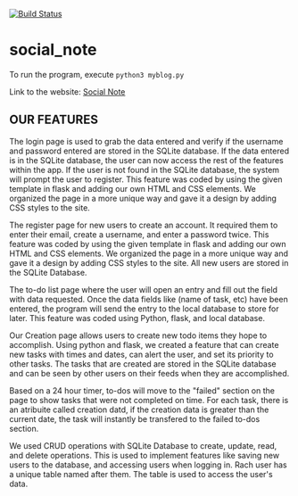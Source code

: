 [![Build Status](https://travis-ci.com/Livinglist/social_note.svg?branch=master)](https://travis-ci.com/Livinglist/social_note)

# social_note

To run the program, execute ```python3 myblog.py```

Link to the website: [Social Note](https://team7-social-note.herokuapp.com/login?next=%2F)

OUR FEATURES
------------------------------------------------------------------------------------------------------------------------------
The login page is used to grab the data entered and verify if the username and password entered are stored in the SQLite database. If the data entered is in the SQLite database, the user can now access the rest of the features within the app. If the user is not found in the SQLite database, the system will prompt the user to register. This feature was coded by using the given template in flask and adding our own HTML and CSS elements. We organized the page in a more unique way and gave it a design by adding CSS styles to the site.

The register page for new users to create an account. It required them to enter their email, create a username, and enter a password twice. This feature was coded by using the given template in flask and adding our own HTML and CSS elements. We organized the page in a more unique way and gave it a design by adding CSS styles to the site. All new users are stored in the SQLite Database. 

The to-do list page where the user will open an entry and fill out the field with data requested. Once the data fields like (name of task, etc) have been entered, the program will send the entry to the local database to store for later. This feature was coded using Python, flask, and local database. 

Our Creation page allows users to create new todo items they hope to accomplish. Using python and flask, we created a feature that can create new tasks with times and dates, can alert the user, and set its priority to other tasks. The tasks that are created are stored in the SQLite database and can be seen by other users on their feeds when they are accomplished. 

Based on a 24 hour timer, to-dos will move to the "failed" section on the page to show tasks that were not completed on time. For each task, there is an atribuite called creation datd, if the creation data is greater than the current date, the task will instantly be transfered to the failed to-dos section. 

We used CRUD operations with SQLite Database to create, update, read, and delete operations. This is used to implement features like saving new users to the database, and accessing users when logging in. Rach user has a unique table named after
them. The table is used to access the user's data. 


